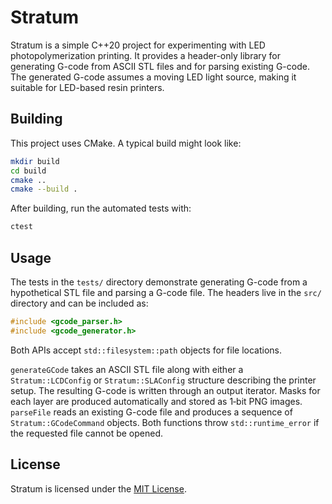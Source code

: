 # Stratum

Stratum is a simple C++20 project for experimenting with LED photopolymerization printing. It provides a header-only library for generating G-code from ASCII STL files and for parsing existing G-code. The generated G-code assumes a moving LED light source, making it suitable for LED-based resin printers.

## Building

This project uses CMake. A typical build might look like:

```bash
mkdir build
cd build
cmake ..
cmake --build .
```

After building, run the automated tests with:

```bash
ctest
```

## Usage

The tests in the `tests/` directory demonstrate generating G-code from a hypothetical STL file and parsing a G-code file. The headers live in the `src/` directory and can be included as:

```cpp
#include <gcode_parser.h>
#include <gcode_generator.h>
```

Both APIs accept `std::filesystem::path` objects for file locations.

`generateGCode` takes an ASCII STL file along with either a
`Stratum::LCDConfig` or `Stratum::SLAConfig` structure describing the
printer setup. The resulting G-code is written through an output
iterator.  Masks for each layer are produced automatically and stored as
1‑bit PNG images.  `parseFile` reads an existing G-code file and
produces a sequence of `Stratum::GCodeCommand` objects.  Both functions
throw `std::runtime_error` if the requested file cannot be opened.

## License

Stratum is licensed under the [MIT License](LICENSE).
